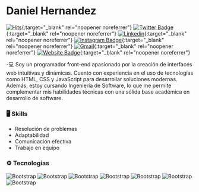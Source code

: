 
# Daniel Hernandez

[![Hits](https://hits.seeyoufarm.com/api/count/incr/badge.svg?url=https%3A%2F%2Fgithub.com%2Fhttps://github.com/Danny894%2Fhttps://github.com/Danny894&count_bg=%2379C83D&title_bg=%23555555&icon=&icon_color=%23E7E7E7&title=Profile+Views&edge_flat=false)](https://hits.seeyoufarm.com){:target="_blank" rel="noopener noreferrer"}
[![Twitter Badge](https://img.shields.io/badge/-Twitter-1da1f2?labelColor=1da1f2&logo=twitter&logoColor=white&link=https://twitter.com/https://x.com/Dannydaniel_dev)](https://twitter.com/https://x.com/Dannydaniel_dev){:target="_blank" rel="noopener noreferrer"}
[![Linkedin](https://img.shields.io/badge/-LinkedIn-blue?style=flat&logo=Linkedin&logoColor=white)](https://www.linkedin.com/in/www.linkedin.com/in/daniel-hernandez-alarcon-466112268/){:target="_blank" rel="noopener noreferrer"}
[![Instagram Badge](https://img.shields.io/badge/-Instagram-purple?logo=instagram&logoColor=white&link=https://instagram.com/https://www.instagram.com/dannydaniel02//)](https://www.instagram.com/https://www.instagram.com/dannydaniel02/){:target="_blank" rel="noopener noreferrer"}
[![Gmail](https://img.shields.io/badge/-Gmail-c14438?style=flat&logo=Gmail&logoColor=white)](mailto:Danny894@outlook.com){:target="_blank" rel="noopener noreferrer"}
[![Website Badge](https://img.shields.io/badge/-Website-c14438?style=flat&logo=Google-Chrome&logoColor=white&link=https://danny894.github.io/)](https://danny894.github.io/){:target="_blank" rel="noopener noreferrer"}


-💻 Soy un programador front-end apasionado por la creación de interfaces web intuitivas y dinámicas. Cuento con experiencia en el uso de tecnologías como HTML, CSS y JavaScript para desarrollar soluciones modernas. Además, estoy cursando Ingeniería de Software, lo que me permite complementar mis habilidades técnicas con una sólida base académica en desarrollo de software.

### 🖥 Skills

- Resolución de problemas
- Adaptabilidad
- Comunicación efectiva
- Trabajo en equipo
### ⚙️ Tecnologias

![Bootstrap](https://img.shields.io/badge/-Javascript-05122A?style=flat-square&logo=Javascript&color=000000) ![Bootstrap](https://img.shields.io/badge/-Css-05122A?style=flat-square&logo=Css&color=000000) ![Bootstrap](https://img.shields.io/badge/-Html-05122A?style=flat-square&logo=Html&color=000000) ![Bootstrap](https://img.shields.io/badge/-React-05122A?style=flat-square&logo=React&color=000000) ![Bootstrap](https://img.shields.io/badge/-MongoDB-05122A?style=flat-square&logo=MongoDB&color=000000) ![Bootstrap](https://img.shields.io/badge/-MySQL-05122A?style=flat-square&logo=MySQL&color=000000) ![Bootstrap](https://img.shields.io/badge/-Visual%20Studio%20Code-05122A?style=flat-square&logo=Visual-Studio-Code&color=000000)




